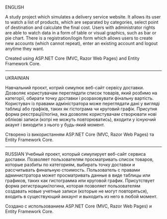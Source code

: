 ENGLISH

A study project which simulates a delivery service website.
It allows its user to watch a list of products, which are separated by categories, select point of destination and calculate the final cost. Users with administrator rights are able to watch data in a form of table or visual graphics, such as bar or pie chart.
There is a registration/login form which allows users to create new accounts (which cannot repeat), enter an existing account and logout anytime they want.

Created using ASP.NET Core (MVC, Razor Web Pages) and Entity Framework Core.

---------------------

UKRAINIAN

Навчальний проєкт, котрий симулює веб-сайт сервісу доставки.
Дозволяє користувачам переглядати список товарів, який розбимо на категорії, обирати точку доставки і розраховувати фінальну вартість. Користувач із правами адміністратора може переглядати дані у вигляді таблиці або графіків, таких як гістограма чи круговий графік.
Присутня форма реєстрації/логіна, яка дозволяє користувачам створювати нові облікові записи (котрі не можуть повторюватись), входити у існуючий акаунт і виходити з нього у будь-який момент.

Створено із використанням ASP.NET Core (MVC, Razor Web Pages) та Entity Framework Core.

---------------------

RUSSIAN
Учебный проект, который симулирует веб-сайт сервиса доставки.
Позволяет пользователям просматривать список товаров, которые разбиты по категориям, выбирать точку доставки и рассчитывать финальную стоимость. Пользователь с правами администратора может просматривать данные в виде таблицы или графиков, таких как гистограмма или круговой график.
Присутствует форма регистрации/логина, которая позволяет пользователям создавать новые учетные записи (которые не могут повторяться), входить в существующий аккаунт и выходить из него в любой момент.

Создано с использованием ASP.NET Core (MVC, Razor Web Pages) и Entity Framework Core.
